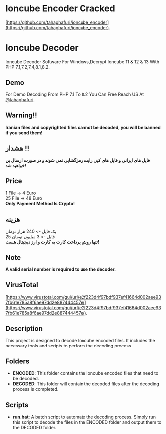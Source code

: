 # Ioncube Encoder Cracked
[https://github.com/tahaghafuri/ioncube_encoder](https://github.com/tahaghafuri/ioncube_encoder).

# Ioncube Decoder
Ioncube Decoder Software For Windows,Decrypt Ioncube 11 & 12 & 13 With PHP 7.1,7.2,7.4,8.1,8.2.

## Demo
For Demo Decoding From PHP 7.1 To 8.2 You Can Free Reach US At [@tahaghafuri](https://t.me/tahaghafuri/).

## Warning!!
<b>Iranian files and copyrighted files cannot be decoded, you will be banned if you send them!</b>

## هشدار !!
<b>فایل های ایرانی و فایل های کپی رایت رمزگشایی نمی شوند و در صورت ارسال بن خواهید شد!</b>

## Price
1 File -> 4 Euro<br>
25 File -> 48 Euro<br>
<b>Only Payment Method Is Crypto!</b><br>

## هزینه
یک فایل -> 240 هزار تومان<br>
25 فایل -> 3 میلیون تومان<br>
<b>تنها روش پرداخت کارت به کارت و ارز دیجیتال هست!</b>

## Note
<b>A valid serial number is required to use the decoder.</b>

## VirusTotal
[https://www.virustotal.com/gui/url/e2f223d4f97bdf937ef41664d002aee937fb61e785a8f6ae97dd2e887444457e/](https://www.virustotal.com/gui/url/e2f223d4f97bdf937ef41664d002aee937fb61e785a8f6ae97dd2e887444457e/).

## Description
This project is designed to decode Ioncube encoded files. It includes the necessary tools and scripts to perform the decoding process.

## Folders
- **ENCODED**: This folder contains the Ioncube encoded files that need to be decoded.
- **DECODED**: This folder will contain the decoded files after the decoding process is completed.

## Scripts
- **run.bat**: A batch script to automate the decoding process. Simply run this script to decode the files in the ENCODED folder and output them to the DECODED folder.
